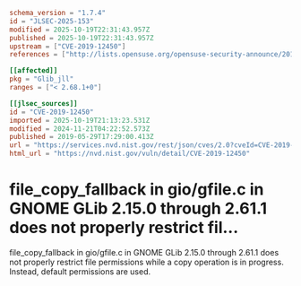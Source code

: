 ```toml
schema_version = "1.7.4"
id = "JLSEC-2025-153"
modified = 2025-10-19T22:31:43.957Z
published = 2025-10-19T22:31:43.957Z
upstream = ["CVE-2019-12450"]
references = ["http://lists.opensuse.org/opensuse-security-announce/2019-06/msg00076.html", "https://access.redhat.com/errata/RHSA-2019:3530", "https://gitlab.gnome.org/GNOME/glib/commit/d8f8f4d637ce43f8699ba94c9b7648beda0ca174", "https://lists.debian.org/debian-lts-announce/2019/06/msg00013.html", "https://lists.fedoraproject.org/archives/list/package-announce%40lists.fedoraproject.org/message/2W4WIOAGO3M743M5KZLVQZM3NGHQDYLI/", "https://security.netapp.com/advisory/ntap-20190606-0003/", "https://usn.ubuntu.com/4014-1/", "https://usn.ubuntu.com/4014-2/", "http://lists.opensuse.org/opensuse-security-announce/2019-06/msg00076.html", "https://access.redhat.com/errata/RHSA-2019:3530", "https://gitlab.gnome.org/GNOME/glib/commit/d8f8f4d637ce43f8699ba94c9b7648beda0ca174", "https://lists.debian.org/debian-lts-announce/2019/06/msg00013.html", "https://lists.fedoraproject.org/archives/list/package-announce%40lists.fedoraproject.org/message/2W4WIOAGO3M743M5KZLVQZM3NGHQDYLI/", "https://security.netapp.com/advisory/ntap-20190606-0003/", "https://usn.ubuntu.com/4014-1/", "https://usn.ubuntu.com/4014-2/"]

[[affected]]
pkg = "Glib_jll"
ranges = ["< 2.68.1+0"]

[[jlsec_sources]]
id = "CVE-2019-12450"
imported = 2025-10-19T21:13:23.531Z
modified = 2024-11-21T04:22:52.573Z
published = 2019-05-29T17:29:00.413Z
url = "https://services.nvd.nist.gov/rest/json/cves/2.0?cveId=CVE-2019-12450"
html_url = "https://nvd.nist.gov/vuln/detail/CVE-2019-12450"
```

# file_copy_fallback in gio/gfile.c in GNOME GLib 2.15.0 through 2.61.1 does not properly restrict fil...

file_copy_fallback in gio/gfile.c in GNOME GLib 2.15.0 through 2.61.1 does not properly restrict file permissions while a copy operation is in progress. Instead, default permissions are used.

